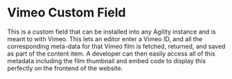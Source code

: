 # Vimeo Custom Field
This is a custom field that can be installed into any Agility instance and is meant to with Vimeo. This lets an editor enter a Vimeo ID, and all the corresponding meta-data for that Vimeo film is fetched, returned, and saved as part of the content item. A developer can then easily access all of this metadata including the film thumbnail and embed code to display this perfectly on the frontend of the website.
